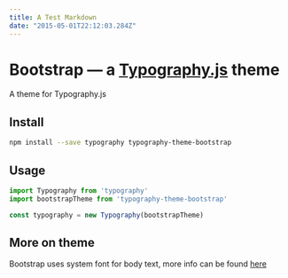 ```yaml
---
title: A Test Markdown
date: "2015-05-01T22:12:03.284Z"
---
```


# Bootstrap — a <a href='https://github.com/kyleamathews/typography.js'>Typography.js</a> theme

A theme for Typography.js

## Install
```bash
npm install --save typography typography-theme-bootstrap
```

<script src="https://gist.github.com/jsphkm/b9a7eb6dcfc2cb861e684d5b3936af9a.js"></script>

## Usage
```javascript
import Typography from 'typography'
import bootstrapTheme from 'typography-theme-bootstrap'

const typography = new Typography(bootstrapTheme)
```
## More on theme

Bootstrap uses system font for body text, more info can be found <a href="https://css-tricks.com/snippets/css/system-font-stack/">here</a>